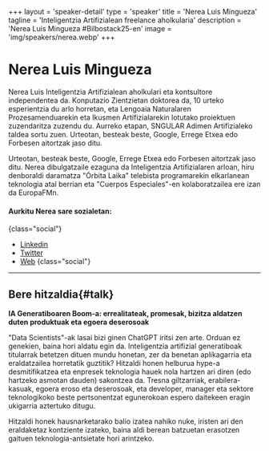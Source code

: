 +++
layout = 'speaker-detail'
type = 'speaker'
title = 'Nerea Luis Mingueza'
tagline = 'Inteligentzia Artifizialean freelance aholkularia'
description = 'Nerea Luis Mingueza #Bilbostack25-en'
image = 'img/speakers/nerea.webp'
+++

# Nerea Luis Mingueza

Nerea Luis Inteligentzia Artifizialean aholkulari eta kontsultore independentea da. Konputazio Zientzietan doktorea da, 10 urteko esperientzia du arlo horretan, eta Lengoaia Naturalaren Prozesamenduarekin eta Ikusmen Artifizialarekin lotutako proiektuen zuzendaritza zuzendu du. Aurreko etapan, SNGULAR Adimen Artifizialeko taldea sortu zuen. Urteotan, besteak beste, Google, Errege Etxea edo Forbesen aitortzak jaso ditu.  

Urteotan, besteak beste, Google, Errege Etxea edo Forbesen aitortzak jaso ditu. Nerea dibulgatzaile ezaguna da Inteligentzia Artifizialaren arloan, hiru denboraldi daramatza "Órbita Laika" telebista programarekin elkarlanean teknologia atal berrian eta "Cuerpos Especiales"-en kolaboratzailea ere izan da EuropaFMn.

#### Aurkitu Nerea sare sozialetan:

{class="social"}

- [Linkedin](https://www.linkedin.com/in/nerealuis/)
- [Twitter](https://x.com/sailormerqury)
- [Web](https://nerealuis.es/)
  {class="social"}

---  

## Bere hitzaldia{#talk}  
**IA Generatiboaren Boom-a: errealitateak, promesak, bizitza aldatzen duten produktuak eta egoera deserosoak**  

"Data Scientists"-ak lasai bizi ginen ChatGPT iritsi zen arte. Orduan ez genekien, baina hori aldatu egin da. Inteligentzia artifizial generatiboak titularrak betetzen dituen mundu honetan, zer da benetan aplikagarria eta eraldatzailea horretatik guztitik? Hitzaldi honen helburua hype-a desmitifikatzea eta enpresek teknologia hauek nola hartzen ari diren (edo hartzeko asmotan dauden) sakontzea da. Tresna giltzarriak, erabilera-kasuak, egoera eroso eta deserosoak, eta developer, manager eta sektore teknologikoko beste pertsonentzat egunerokoan espero daitekeen eragin ukigarria aztertuko ditugu.  

Hitzaldi honek hausnarketarako balio izatea nahiko nuke, iristen ari den eraldaketaz kontziente izateko, baina aldi berean batzuetan erasotzen gaituen teknologia-antsietate hori arintzeko.
